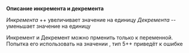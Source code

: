 **Описание инкремента и декремента**

*Инкремента* ++ увеличивает значение на единицу
*Декремента* -- уменьшает значение на единицу

Инкремент и Декремент можно прменить только к переменной. Попытка его использовать на значении , тип 5++ приведёт к ошибке



